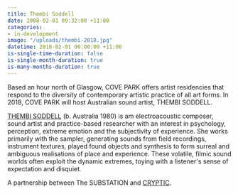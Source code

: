 ```yaml
---
title: Thembi Soddell
date: 2008-02-01 09:32:00 +11:00
categories:
- in-development
image: "/uploads/thembi-2018.jpg"
datetime: 2018-02-01 00:00:00 +11:00
is-single-time-duration: false
is-single-month-duration: true
is-many-months-duration: true
---
```


Based an hour north of Glasgow, COVE PARK offers artist residencies that respond to the diversity of contemporary artistic practice of all art forms. In 2018, COVE PARK will host Australian sound artist, THEMBI SODDELL.

[THEMBI SODDELL](http://thembisoddell.com/) (b. Australia 1980) is am electroacoustic composer, sound artist and practice-based researcher with an interest in psychology, perception, extreme emotion and the subjectivity of experience. She works primarily with the sampler, generating sounds from field recordings, instrument textures, played found objects and synthesis to form surreal and ambiguous realisations of place and experience. These volatile, filmic sound worlds often exploit the dynamic extremes, toying with a listener's sense of expectation and disquiet.

A partnership between The SUBSTATION and [CRYPTIC](http://www.cryptic.org.uk/).
